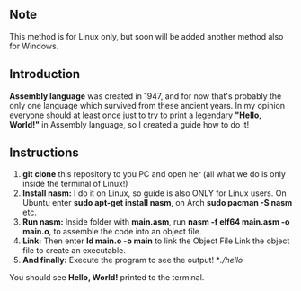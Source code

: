 ## Note

This method is for Linux only, but soon will be added another method also for Windows.

## Introduction

**Assembly language** was created in 1947, and for now that's probably the only one language which survived from these ancient years. In my opinion everyone should at least once just to try to print a legendary **"Hello, World!"** in Assembly language, so I created a guide how to do it!

## Instructions

1. **git clone** this repository to you PC and open her (all what we do is only inside the terminal of Linux!)
2. **Install nasm:** I do it on Linux, so guide is also ONLY for Linux users. On Ubuntu enter **sudo apt-get install nasm**, on Arch **sudo pacman -S nasm** etc.
3. **Run nasm:** Inside folder with **main.asm**, run **nasm -f elf64 main.asm -o main.o**, to assemble the code into an object file.
4. **Link:** Then enter **ld main.o -o main** to link the Object File Link the object file to create an executable.
5. **And finally:** Execute the program to see the output! **./hello*

You should see **Hello, World!** printed to the terminal.
